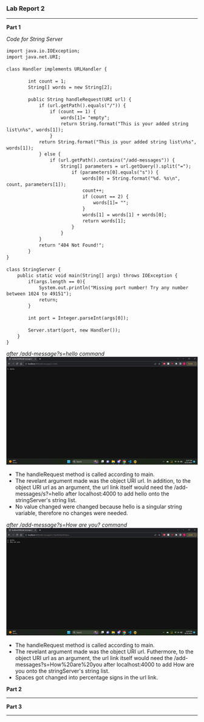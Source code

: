 ### Lab Report 2 ###

---
**Part 1**

*Code for String Server*
```
import java.io.IOException;
import java.net.URI;

class Handler implements URLHandler {
    
        int count = 1;
        String[] words = new String[2];

        public String handleRequest(URI url) {
            if (url.getPath().equals("/")) {
                if (count == 1) {
                    words[1]= "empty";
                    return String.format("This is your added string list\n%s", words[1]); 
                } 
            return String.format("This is your added string list\n%s", words[1]);    
            } else {
                if (url.getPath().contains("/add-messages")) {
                    String[] parameters = url.getQuery().split("=");
                        if (parameters[0].equals("s")) {
                            words[0] = String.format("%d. %s\n", count, parameters[1]); 
                            count++;
                            if (count == 2) {
                                words[1]= "";
                            }
                            words[1] = words[1] + words[0];
                            return words[1];
                        }
                    }
            } 
            return "404 Not Found!";
        }
}

class StringServer {
    public static void main(String[] args) throws IOException {
        if(args.length == 0){
            System.out.println("Missing port number! Try any number between 1024 to 49151");
            return;
        }

        int port = Integer.parseInt(args[0]);

        Server.start(port, new Handler());
    }
}
```

*after /add-message?s=hello command*
![Image](Add_Messages-hello.png)

- The handleRequest method is called according to main. 
- The revelant argument made was the object URI url. In addition, to the object URI url as an argument, the url link itself would need the
  /add-messages/s?=hello after localhost:4000 to add hello onto the stringServer's string list.
- No value changed were changed because hello is a singular string variable, therefore no changes were needed.

*after /add-message?s=How are you? command*
![Image](Add_Messages-How-are-you.png)

- The handleRequest method is called according to main. 
- The revelant argument made was the object URI url. Futhermore, to the object URI url as an argument, the url link itself would need the
  /add-messages?s=How%20are%20you after localhost:4000 to add How are you onto the stringServer's string list.
- Spaces got changed into percentage signs in the url link.

**Part 2**



---

**Part 3**

---




